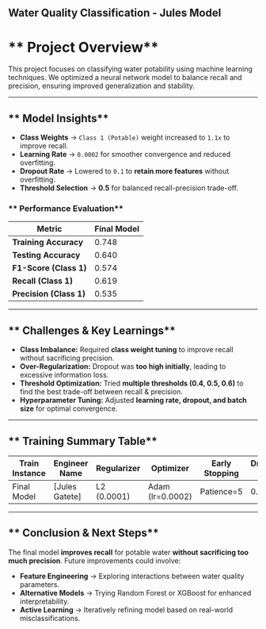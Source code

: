 ## **Water Quality Classification - Jules Model**

# ** Project Overview**
This project focuses on classifying water potability using machine learning techniques. We optimized a neural network model to balance recall and precision, ensuring improved generalization and stability. 

---

## ** Model Insights**
- **Class Weights** → `Class 1 (Potable)` weight increased to `1.1x` to improve recall.
- **Learning Rate** → `0.0002` for smoother convergence and reduced overfitting.
- **Dropout Rate** → Lowered to `0.1` to **retain more features** without overfitting.
- **Threshold Selection** →  **0.5** for balanced recall-precision trade-off.

### ** Performance Evaluation**
| **Metric**  | **Final Model** |
|------------|---------------|
| **Training Accuracy** | 0.748 |
| **Testing Accuracy**  | 0.640 |
| **F1-Score (Class 1)** | 0.574 |
| **Recall (Class 1)** | 0.619 |
| **Precision (Class 1)** | 0.535 |

---

## ** Challenges & Key Learnings**
- **Class Imbalance:** Required **class weight tuning** to improve recall without sacrificing precision.
- **Over-Regularization:** Dropout was **too high initially**, leading to excessive information loss.
- **Threshold Optimization:** Tried **multiple thresholds (0.4, 0.5, 0.6)** to find the best trade-off between recall & precision.
- **Hyperparameter Tuning:** Adjusted **learning rate, dropout, and batch size** for optimal convergence.

---

## ** Training Summary Table**
| **Train Instance** | **Engineer Name** | **Regularizer** | **Optimizer** | **Early Stopping** | **Dropout Rate** | **Accuracy** | **F1-Score** | **Recall** | **Precision** |
|-------------------|----------------|-------------|------------|---------------|--------------|-----------|------------|--------|------------|
| Final Model | [Jules Gatete] | L2 (0.0001) | Adam (lr=0.0002) | Patience=5 | 0.1 | 0.640 | 0.574 | 0.619 | 0.535 |

---

## ** Conclusion & Next Steps**
The final model **improves recall** for potable water **without sacrificing too much precision**. Future improvements could involve:
- **Feature Engineering** → Exploring interactions between water quality parameters.
- **Alternative Models** → Trying Random Forest or XGBoost for enhanced interpretability.
- **Active Learning** → Iteratively refining model based on real-world misclassifications.
